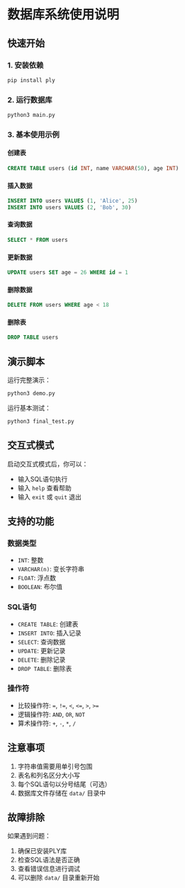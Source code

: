 # 数据库系统使用说明

## 快速开始

### 1. 安装依赖
```bash
pip install ply
```

### 2. 运行数据库
```bash
python3 main.py
```

### 3. 基本使用示例

#### 创建表
```sql
CREATE TABLE users (id INT, name VARCHAR(50), age INT)
```

#### 插入数据
```sql
INSERT INTO users VALUES (1, 'Alice', 25)
INSERT INTO users VALUES (2, 'Bob', 30)
```

#### 查询数据
```sql
SELECT * FROM users
```

#### 更新数据
```sql
UPDATE users SET age = 26 WHERE id = 1
```

#### 删除数据
```sql
DELETE FROM users WHERE age < 18
```

#### 删除表
```sql
DROP TABLE users
```

## 演示脚本

运行完整演示：
```bash
python3 demo.py
```

运行基本测试：
```bash
python3 final_test.py
```

## 交互式模式

启动交互式模式后，你可以：
- 输入SQL语句执行
- 输入 `help` 查看帮助
- 输入 `exit` 或 `quit` 退出

## 支持的功能

### 数据类型
- `INT`: 整数
- `VARCHAR(n)`: 变长字符串
- `FLOAT`: 浮点数
- `BOOLEAN`: 布尔值

### SQL语句
- `CREATE TABLE`: 创建表
- `INSERT INTO`: 插入记录
- `SELECT`: 查询数据
- `UPDATE`: 更新记录
- `DELETE`: 删除记录
- `DROP TABLE`: 删除表

### 操作符
- 比较操作符: `=`, `!=`, `<`, `<=`, `>`, `>=`
- 逻辑操作符: `AND`, `OR`, `NOT`
- 算术操作符: `+`, `-`, `*`, `/`

## 注意事项

1. 字符串值需要用单引号包围
2. 表名和列名区分大小写
3. 每个SQL语句以分号结尾（可选）
4. 数据库文件存储在 `data/` 目录中

## 故障排除

如果遇到问题：
1. 确保已安装PLY库
2. 检查SQL语法是否正确
3. 查看错误信息进行调试
4. 可以删除 `data/` 目录重新开始
